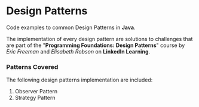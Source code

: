 # Design Patterns

Code examples to common Design Patterns in **Java**. 

The implementation of every design pattern are solutions to challenges that are part of the
"**Programming Foundations: Design Patterns**" course by *Eric Freeman* and *Elisabeth Robson* on **LinkedIn Learning**.

### Patterns Covered

The following design patterns implementation are included: 
1. Observer Pattern
2. Strategy Pattern